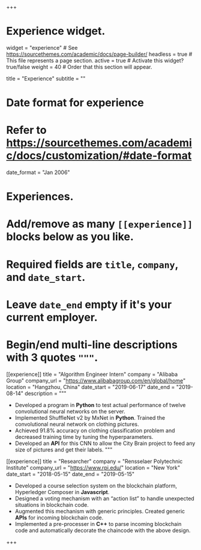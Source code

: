 +++
# Experience widget.
widget = "experience"  # See https://sourcethemes.com/academic/docs/page-builder/
headless = true  # This file represents a page section.
active = true  # Activate this widget? true/false
weight = 40  # Order that this section will appear.

title = "Experience"
subtitle = ""

# Date format for experience
#   Refer to https://sourcethemes.com/academic/docs/customization/#date-format
date_format = "Jan 2006"

# Experiences.
#   Add/remove as many `[[experience]]` blocks below as you like.
#   Required fields are `title`, `company`, and `date_start`.
#   Leave `date_end` empty if it's your current employer.
#   Begin/end multi-line descriptions with 3 quotes `"""`.
[[experience]]
  title = "Algorithm Engineer Intern"
  company = "Alibaba Group"
  company_url = "https://www.alibabagroup.com/en/global/home"
  location = "Hangzhou, China"
  date_start = "2019-06-17"
  date_end = "2019-08-14"
  description = """
  * Developed a program in **Python** to test actual performance of  twelve convolutional neural networks on the server.
  * Implemented ShuffleNet v2 by MxNet in **Python**. Trained the convolutional neural network on clothing pictures.
  * Achieved 91.8% accuracy on clothing classification problem and decreased training time by tuning the hyperparameters.
  * Developed an **API** for this CNN to allow the City Brain project to feed any size of pictures and get their labels.
  """

[[experience]]
  title = "Researcher"
  company = "Rensselaer Polytechnic Institute"
  company_url = "https://www.rpi.edu/"
  location = "New York"
  date_start = "2018-05-15"
  date_end = "2019-05-15"
  
  * Developed a course selection system on the blockchain platform, Hyperledger Composer in **Javascript**.
  *	Designed a voting mechanism with an “action list” to handle unexpected situations in blockchain code.
  *	Augmented this mechanism with generic principles. Created generic **APIs** for incoming blockchain code.
  *	Implemented a pre-processer in **C++** to parse incoming blockchain code and automatically decorate the chaincode with the above design.

+++

